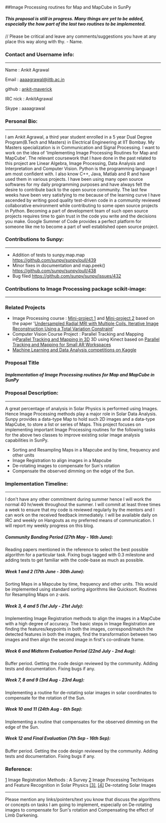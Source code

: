 ##Image Processing routines for Map and MapCube in SunPy

##### This proposal is still in progress. Many things are yet to be added, especially the how part of the last two routines to be implemented.
// Please be critical and leave any comments/suggestions you have at any place this way along with thy. - Name.
### Contact and Username info:

***

Name : Ankit Agrawal  

Email : aaaagrawal@iitb.ac.in  

github : [ankit-maverick](https://github.com/ankit-maverick)  

IRC nick : AnkitAgrawal  

Skype : aaaagrawal  
  


### Personal Bio:

***

I am Ankit Agrawal, a third year student enrolled in a 5 year Dual Degree Program(B.Tech and Masters) in Electrical Engineering at IIT Bombay. My Masters specialization is in Communication and Signal Processing. I want to work on the idea of 'Implementing Image Processing Routines for Map and MapCube'. The relevant coursework that I have done in the past related to this project are Linear Algebra, Image Processing, Data Analysis and Interpretation and Computer Vision. Python is the programming language I am most confident with. I also know C++, Java, Matlab and R and have used them in various projects. I have been using many open source softwares for my daily programming purposes and have always felt the desire to contribute back to the open source community. The last few weeks have been very satisfying to me because of the learning curve I have ascended by writing good quality test-driven code in a community reviewed collaborative environment while contributing to some open source projects in Python. Becoming a part of development team of such open source projects requires time to gain trust in the code you write and the decisions you make. Google Summer of Code provides a perfect platform for someone like me to become a part of well established open source project.

### Contributions to Sunpy:

***

* Addition of tests to sunpy.map.map https://github.com/sunpy/sunpy/pull/439
* Minor fixes in documentation and map.peek() https://github.com/sunpy/sunpy/pull/438
* Bug filed https://github.com/sunpy/sunpy/issues/432

### Contributions to Image Processing package scikit-image:

***

### Related Projects
* Image Processing course : [Mini-project 1](http://home.iitb.ac.in/~aaaagrawal/projects/ip_project1.pdf) and [Mini-project 2](http://home.iitb.ac.in/~aaaagrawal/projects/ip_project2.pdf) based on the paper '[Undersampled Radial MRI with Multiple Coils. Iterative Image Reconstruction Using a Total Variation Constraint](http://www-mrsrl.stanford.edu/studygroup/2/Files/Block_2007_Undersampled.pdf)'
* Computer Vision Course Project : Parallel Tracking and Mapping in[Parallel Tracking and Mapping in 3D](https://github.com/ankit-maverick/ComputerVisionProject) 3D using Kinect based on [Parallel Tracking and Mapping for Small AR Workspaces](http://www.robots.ox.ac.uk/~lav/Papers/klein_murray_ismar2007/klein_murray_ismar2007.pdf)
* [Machine Learning and Data Analysis competitions on Kaggle](http://www.kaggle.com/users/43981/ankit-agrawal)

### Proposal Title

##### Implementation of Image Processing routines for Map and MapCube in SunPy

### Proposal Description:

***

A great percentage of analysis in Solar Physics is performed using Images. Hence Image Processing methods play a major role in Solar Data Analysis. Sunpy provides a data-type Map to hold such 2D images and a data-type MapCube, to store a list or series of Maps. This project focuses on implementing important Image Processing routines for the following tasks for the above two classes to improve existing solar image analysis capabilities in SunPy.  

* Sorting and Resampling Maps in a Mapcube and by time, frequency and other units
* Image Registration to align images in a Mapcube
* De-rotating images to compensate for Sun's rotation
* Compensate the observed dimming on the edge of the Sun.

  

### Implementation Timeline:

***

I don't have any other commitment during summer hence I will work the normal 40 hr/week throughout the summer. I will commit at least three times a week to ensure that my code is reviewed regularly by the mentors and I can work on the received feedback immediately. I will be available daily on IRC and weekly on Hangouts as my preferred means of communication. I will report my weekly progress on this blog.

##### Community Bonding Period (27th May - 16th June):
Reading papers mentioned in the reference to select the best possible algorithm for a particular task. Fixing bugs tagged with 0.3 milestone and adding tests to get familiar with the code-base as much as possible.

##### Week 1 and 2 (17th June - 30th June):
Sorting Maps in a Mapcube by time, frequency and other units. This would be implemented using standard sorting algorithms like Quicksort. Routines for Resampling Maps on z-axis.
 
##### Week 3, 4 and 5 (1st July - 21st July):
Implementing Image Registration methods to align the images in a MapCube with a high degree of accuracy. The basic steps in Image Registration are finding the features/keypoints in both the images, correspond/match the detected features in both the images, find the transformation between two images and then align the second image in first's co-ordinate frame.
 
##### Week 6 and Midterm Evaluation Period (22nd July - 2nd Aug):
Buffer period. Getting the code design reviewed by the community. Adding tests and documentation. Fixing bugs if any.
 
##### Week 7, 8 and 9 (3rd Aug - 23rd Aug):
Implementing a routine for de-rotating solar images in solar coordinates to compensate for the rotation of the Sun.
 
##### Week 10 and 11 (24th Aug - 6th Sep):
Implementing a routine that compensates for the observed dimming on the edge of the Sun.
 
##### Week 12 and Final Evaluation (7th Sep - 16th Sep):
Buffer period. Getting the code design reviewed by the community. Adding tests and documentation. Fixing bugs if any.  

### Reference:
[1](http://library.utia.cas.cz/prace/20030125.pdf) Image Registration Methods : A Survey
[2](http://profs.info.uaic.ro/~ancai/DIP/articole/Image%20Processing%20Techniques%20and%20Feature%20Recognition%20in%20Solar%20Physics.pdf) Image Processing Techniques and Feature Recognition in Solar Physics
[[3]](http://hesperia.gsfc.nasa.gov/ssw/gen/idl/solar/drot_nar.pro), [[4]](http://ssrt.iszf.irk.ru/~grechnev/idl/sunrot.pro) De-rotating Solar Images

***
Please mention any links/pointers/text you know that discuss the algorithms or concepts on tasks I am going to implement, especially on De-rotating images to compensate for Sun's rotation and Compensating the effect of Limb Darkening.